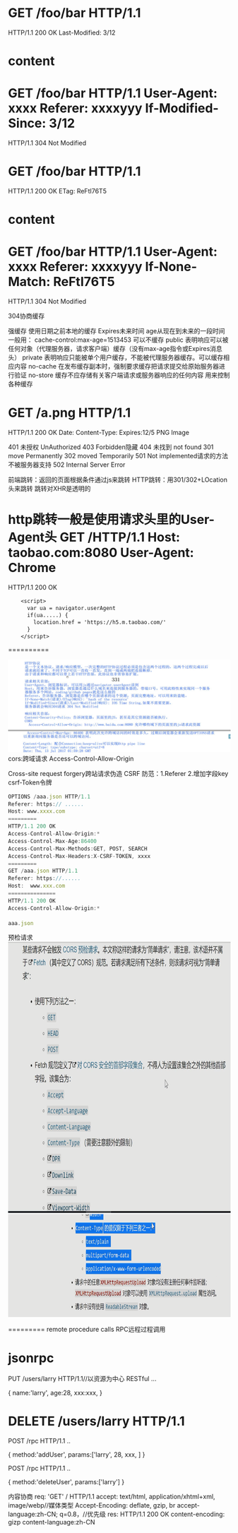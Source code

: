 GET /foo/bar HTTP/1.1
====
HTTP/1.1 200 OK
Last-Modified: 3/12

content
====
GET /foo/bar HTTP/1.1
User-Agent: xxxx
Referer: xxxxyyy
If-Modified-Since: 3/12
====
HTTP/1.1 304 Not Modified




GET /foo/bar HTTP/1.1
====
HTTP/1.1 200 OK
ETag: ReFtI76T5

content
====
GET /foo/bar HTTP/1.1
User-Agent: xxxx
Referer: xxxxyyy
If-None-Match: ReFtI76T5
====
HTTP/1.1 304 Not Modified


304协商缓存

强缓存
使用日期之前本地的缓存
Expires未来时间
age从现在到未来的一段时间
一般用：
cache-control:max-age=1513453 可以不缓存
public 表明响应可以被任何对象（代理服务器，请求客户端）缓存（没有max-age指令或Expires消息头）
private 表明响应只能被单个用户缓存，不能被代理服务器缓存。可以缓存相应内容
no-cache 在发布缓存副本时，强制要求缓存把请求提交给原始服务器进行验证
no-store 缓存不应存储有关客户端请求或服务器响应的任何内容
用来控制各种缓存

GET /a.png HTTP/1.1
=================
HTTP/1.1 200 OK 
Date:
Content-Type:
Expires:12/5
PNG Image


401 未授权 UnAuthorized
403  Forbidden隐藏
404 未找到 not found
301 move Permanently
302  moved Temporarily
501 Not implemented请求的方法不被服务器支持
502 Internal Server Error

前端跳转：返回的页面根据条件通过js来跳转
HTTP跳转：用301/302+LOcation头来跳转
跳转对XHR是透明的

http跳转一般是使用请求头里的User-Agent头
GET /HTTP/1.1
Host: taobao.com:8080
User-Agent: Chrome 
=======
HTTP/1.1 200 OK
```JS
    <script>
      var ua = navigator.userAgent
      if(ua.....) {
        location.href = 'https://h5.m.taobao.com/'
      }
    </script>
```
==========

![http协议](img/http协议.png)
cors:跨域请求
Access-Control-Allow-Origin

Cross-site request forgery跨站请求伪造
CSRF
防范：1.Referer 2.增加字段key csrf-Token令牌

```js
OPTIONS /aaa.json HTTP/1.1
Referer: https:// ......
Host: www.xxxx.com
=========
HTTP/1.1 200 OK
Access-Control-Allow-Origin:*
Access-Control-Max-Age:86400
Access-Control-Max-Methods:GET, POST, SEARCH
Access-Control-Max-Headers:X-CSRF-TOKEN, xxxx
=========
GET /aaa.json HTTP/1.1
Referer: https://......
Host:  www.xxx.com
===============
HTTP/1.1 200 OK
Access-Control-Allow-Origin:*

aaa.json
```
预检请求
![预检请求](img/预检请求.png)
![预检请求2](img/预检请求2.png)

=========
remote procedure calls RPC远程过程调用

jsonrpc
======
PUT /users/larry HTTP/1.1//以资源为中心 RESTful
...

{
  name:'larry',
  age:28,
  xxx:xxx,
}

DELETE /users/larry HTTP/1.1
====
POST /rpc HTTP/1.1
..

{
  method:'addUser',
  params:['larry', 28, xxx, ]
}


POST /rpc HTTP/1.1
..

{
  method:'deleteUser',
  params:['larry']
}


内容协商
req:
'GET' / HTTP/1.1
accept: text/html, application/xhtml+xml, image/webp//媒体类型
Accept-Encoding: deflate, gzip, br
accept-language:zh-CN; q=0.8，//优先级
res:
HTTP/1.1 200 OK
content-encoding: gizp
content-language:zh-CN